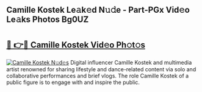 ## Camille Kostek Le𝚊k𝚎d N𝚞𝚍e - Part-PGx Vid𝚎o Le𝚊ks Photos Bg0UZ

# <h2><a href="http://fbea5u.evod.top/?m=Camille+Kostek">🔗 👉🔴 Camille Kostek Vid𝚎o Ph𝚘t𝚘s</a></h2>

[![Camille Kostek N𝚞d𝚎s](https://i.imgur.com/8V9OHl7.gif)](http://fbea5u.evod.top/?m=Camille+Kostek)
Digital influencer Camille Kostek and multimedia artist renowned for sharing lifestyle and dance-related content via solo and collaborative performances and brief vlogs. The role Camille Kostek of a public figure is to engage with and inspire the public. 

